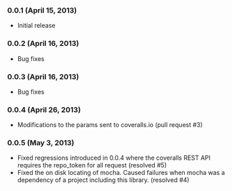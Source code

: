 ### 0.0.1 (April 15, 2013)

* Initial release

### 0.0.2 (April 16, 2013)

* Bug fixes

### 0.0.3 (April 16, 2013)

* Bug fixes

### 0.0.4 (April 26, 2013)

* Modifications to the params sent to coveralls.io (pull request #3)

### 0.0.5 (May 3, 2013)

* Fixed regressions introduced in 0.0.4 where the coveralls REST API requires the repo_token for all request (resolved #5)
* Fixed the on disk locating of mocha. Caused failures when mocha was a dependency of a project including this library. (resolved #4)